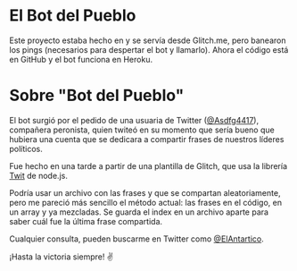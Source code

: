 El Bot del Pueblo
===================================

Este proyecto estaba hecho en y se servía desde Glitch.me, pero banearon los pings (necesarios para despertar el bot y llamarlo).
Ahora el código está en GitHub y el bot funciona en Heroku.

# Sobre "Bot del Pueblo"
El bot surgió por el pedido de una usuaria de Twitter ([@Asdfg4417](https://twitter.com/Asdfg4417)), compañera peronista, quien twiteó en su momento que sería bueno que hubiera una cuenta que se dedicara a compartir frases de nuestros líderes políticos.

Fue hecho en una tarde a partir de una plantilla de Glitch, que usa la librería [Twit](https://github.com/ttezel/twit) de node.js.

Podría usar un archivo con las frases y que se compartan aleatoriamente, pero me pareció más sencillo el método actual: las frases en el código, en un array y ya mezcladas. Se guarda el index en un archivo aparte para saber cuál fue la última frase compartida.

Cualquier consulta, pueden buscarme en Twitter como [@ElAntartico](https://twitter.com/ElAntartico).

¡Hasta la victoria siempre! ✌
